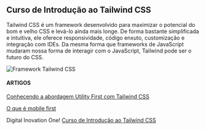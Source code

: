 ## Curso de Introdução ao Tailwind CSS

Tailwind CSS é um framework desenvolvido para maximizar o potencial do bom e velho CSS e levá-lo ainda mais longe. De forma bastante simplificada e intuitiva, ele oferece responsividade, código enxuto, customização e integração com IDEs. Da mesma forma que frameworks de JavaScript mudaram nossa forma de interagir com o JavaScript, Tailwind pode ser o futuro do CSS.


![Framework Tailwind CSS](https://laravelnews.imgix.net/images/tailwindcss-1633184775.jpg?ixlib=php-3.3.1)


#### ARTIGOS
[Conhecendo a abordagem Utility First com Tailwind CSS](https://web.dio.me/articles/conhecendo-a-abordagem-utility-first-com-tailwind-css?back=%2Farticles&page=1&order=oldest)

[O que é mobile first](https://web.dio.me/articles/o-que-e-mobile-first?back=%2Farticles&page=1&order=oldest)


Digital Inovation One!
[Curso de Introdução ao Tailwind CSS](https://web.dio.me/)
